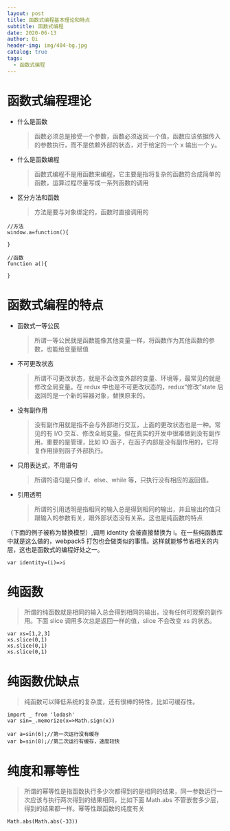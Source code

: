 ```yaml
---
layout: post
title: 函数式编程基本理论和特点
subtitle: 函数式编程
date: 2020-06-13
author: Qi
header-img: img/404-bg.jpg
catalog: true
tags:
  - 函数式编程
---
```


# 函数式编程理论

- 什么是函数

  > 函数必须总是接受一个参数，函数必须返回一个值，函数应该依据传入的参数执行，而不是依赖外部的状态，对于给定的一个 x 输出一个 y。

- 什么是函数编程

  > 函数式编程不是用函数来编程，它主要是指将复杂的函数符合成简单的函数，运算过程尽量写成一系列函数的调用

- 区分方法和函数
  > 方法是要与对象绑定的，函数时直接调用的

```
//方法
window.a=function(){

}

//函数
function a(){

}
```

# 函数式编程的特点

- 函数式一等公民
  > 所谓一等公民就是函数能像其他变量一样，将函数作为其他函数的参数，也能给变量赋值
- 不可更改状态
  > 所谓不可更改状态，就是不会改变外部的变量、环境等，最常见的就是修改全局变量。在 redux 中也是不可更改状态的，redux“修改”state 后返回的是一个新的容器对象，替换原来的。
- 没有副作用
  > 没有副作用就是指不会与外部进行交互，上面的更改状态也是一种。常见的有 I/O 交互、修改全局变量。但在真实的开发中很难做到没有副作用。重要的是管理，比如 IO 函子，在函子内部是没有副作用的，它将复作用排到函子外部执行。
- 只用表达式，不用语句

  > 所谓的语句是只像 if、else、while 等，只执行没有相应的返回值。

- 引用透明

  > 所谓的引用透明是指相同的输入总是得到相同的输出，并且输出的值只跟输入的参数有关，跟外部状态没有关系。这也是纯函数的特点

（下面的例子被称为替换模型）,调用 identity 会被直接替换为 i。在一些纯函数库中就是这么做的，webpack5 打包也会做类似的事情。这样就能够节省相关的内层，这也是函数式的编程好处之一。

```
var identity=(i)=>i

```

# 纯函数

> 所谓的纯函数就是相同的输入总会得到相同的输出，没有任何可观察的副作用。下面 slice 调用多次总是返回一样的值，slice 不会改变 xs 的状态。

```
var xs=[1,2,3]
xs.slice(0,1)
xs.slice(0,1)
xs.slice(0,1)
```

# 纯函数优缺点

> 纯函数可以降低系统的复杂度，还有很棒的特性，比如可缓存性。

```
import _ from 'lodash'
var sin=_.memorize(x=>Math.sign(x))

var a=sin(6);//第一次运行没有缓存
var b=sin(8);//第二次运行有缓存，速度较快
```

# 纯度和幂等性

> 所谓的幂等性是指函数执行多少次都得到的是相同的结果，同一参数运行一次应该与执行两次得到的结果相同，比如下面 Math.abs 不管嵌套多少层，得到的结果都一样。幂等性跟函数的纯度有关

```
Math.abs(Math.abs(-33))
```
